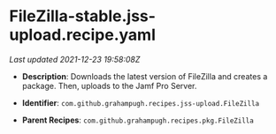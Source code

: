 # FileZilla-stable.jss-upload.recipe.yaml

_Last updated 2021-12-23 19:58:08Z_

- **Description**: Downloads the latest version of FileZilla and creates a package. Then, uploads to the Jamf Pro Server.

- **Identifier**: `com.github.grahampugh.recipes.jss-upload.FileZilla`

- **Parent Recipes**: `com.github.grahampugh.recipes.pkg.FileZilla`